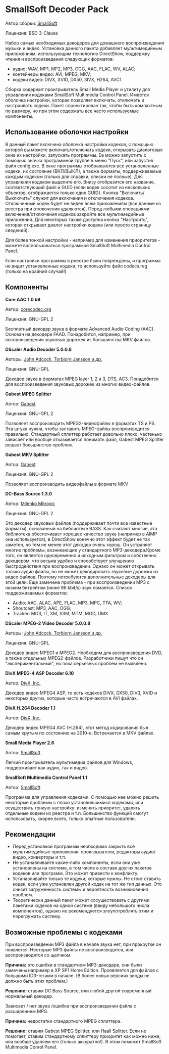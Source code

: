 # SmallSoft Decoder Pack

Автор сборки: [SmallSoft](https://smallsoftru.wordpress.com/)

Лицензия: BSD 3-Clause

Набор самых необходимых декодеров для домашнего воспроизведения музыки и видео. Установка данного пакета добавляет мультимедийным приложениям, использующим технологию DirectShow, поддержку чтения и воспроизведения следующих форматов:
- аудио: WAV, MP1, MP2, MP3, OGG, AAC, FLAC, WV, ALAC; 
- контейнеры видео: AVI, MPEG, MKV;
- кодеки видео: DIVX, XVID, DX50, 3IVX, H264, AVC1.

Сборка содержит проигрыватель Small Media Player и утилиту для управления кодеками SmallSoft Multimedia Control Panel. Имеется оболочка настройки, которая позволяет включать, отключать и настраивать кодеки.
Пакет спроектирован так, чтобы быть компактным по размеру, но при этом содержать все часто используемые компоненты.

## Использование оболочки настройки
В данный пакет включена оболочка настройки кодеков, с помощью которой вы можете включать/отключать кодеки, открывать диалоговые окна их настройки, запускать программы. Ее можно запустить с помощью значка программной группе в меню "Пуск", или запустив файл config.exe. В окне программы отображаются все установленные кодеки, их состояние (ВКЛ/ВЫКЛ), а также форматы, поддерживаемые каждым кодеком (только для справки; списки не полные). Для управления кодеком выделите его. Внизу отобразится его название, соответствующий файл и GUID (если кодек сосотит из нескольких объектов, отображается только один GUID). Кнопка "Включить/Выключить" служит для включения и отключения кодеков. Отключенный кодек будет не виден всем приложениям (все данные из реестра при отключении удаляются). Перед любыми операциями включения/отключения кодеков закройте все мультимедийные приложения. Для некоторых также доступна кнопка "Настроить", которая открывает диалог настройки кодека (или просто страницу сведений).

Для более тонкой настройки - например для изменения приоритетов - можете воспользоваться программой SmallSoft Multimedia Control Panel.

Если настройки программы в реестре были повреждены, и программа не видит установленные кодеки, то используйте файл codecs.reg (только на крайний случай!)

## Компоненты

**Core AAC 1.0 b9**

Автор: [corecodec.org](http://corecodec.org/projects/coreaac/)

Лицензия: GNU-GPL 2

Бесплатный декодер звука в формате Advanced Audio Coding (AAC). Основан на декодере FAAD. Понадобится, например, при воспроизведении звуковых дорожек из большинства MKV файлов.

**DScaler Audio Decoder 5.0.0.8**

Авторы: [John Adcock, Torbjorn Jansson и др.](http://deinterlace.sourceforge.net/dscaler5.htm)

Лицензия: GNU-GPL

Декодер звука в форматах MPEG layer 1, 2 и 3, DTS, AC3. Понадобится для воспроизведения звуковых дорожек из многих видео-файлов.

**Gabest MPEG Splitter**

Автор: [Gabest](http://www.sourceforge.net/projects/guliverkli2/)

Лицензия: GNU-GPL 2

Позволяет воспроизводить MPEG2-видеофайлы в форматах TS и PS. Эта штука нужна, чтобы заставить MPEG-файлы воспроизводится правильно. Стандартный сплиттер работает довольно плохо, частенько зависает или вообще отказывается понимать файл, Gabest MPEG Splitter решает большинство проблем.

**Gabest MKV Splitter**

Автор: [Gabest](http://www.sourceforge.net/projects/guliverkli2/)

Лицензия: GNU-GPL 2

Позволяет воспроизводить видеофайлы в формате MKV

**DC-Bass Source 1.3.0**

Автор: [Milenko Mitrovic](http://www.dsp-worx.de)

Лицензия: GNU-GPL 2

Это декодер звуковых файлов (поддерживает почти все известные форматы), основанный на библиотеке BASS. Как считают многие, эта библиотека обеспечивает хорошее качество звука (например в AIMP она используется); в DirectShow конечно этот эффект будет не так заметен, но тем не менее этот декодер очень хорош. Он устраняет многие проблемы, возникающие у стандартного MP3-декодера.Кроме того, он является одновременно и исходным фильтром и собственно декодером, что весьма удобно и способствует улучшению быстродействия при воспроизведении. Однако он может открывать только аудио файлы, но не может декодировать звуковые дорожки из видео файлов. Поэтому потребуются дополнительные декодеры для этой цели. Еще замечена проблема - при воспроизведении MP3 с низким битрейтом (ниже 96 kbit/s) звук ломается. Список поддерживаемых форматов:

- Audio: AAC, ALAC, APE, FLAC, MP3, MPC, TTA, WV;
- Shoutcast: MP3, AAC, OGG;
- Tracker: MO3, IT, XM, S3M, MTM, MOD, UMX.

**DScaler MPEG-2 Video Decoder 5.0.0.8**

Авторы: [John Adcock, Torbjorn Jansson и др.](http://deinterlace.sourceforge.net/dscaler5.htm)

Лицензия: GNU-GPL

Декодер видео MPEG1 и MPEG2. Необходим для воспроизведения DVD, а также отдельных MPEG2-файлов. Разработчики пишут что он "экспериментальный", но пока серьезных проблем не выявлено.

**DivX MPEG-4 ASP Decoder 6.10**

Автор: [DivX, Inc.](http://divx.com/)

Декодер видео MPEG4 ASP, то есть кодеков DIVX, DX50, DIV3, XVID и некоторых других, которые часто встречаются в AVI файлах.

**DivX H.264 Decoder 1.1**

Автор: [DivX, Inc.](http://divx.com/)

Декодер видео MPEG4 AVC (H.264), этот метод кодирования был самым крутым по состоянию на 2010-е. Встречается в MKV файлах.

**Small Media Player 2.6**

Автор: [SmallSoft](https://smallsoftru.wordpress.com/2025/04/28/small-media-player/)

Легкий проигрыватель мультимедиа файлов для Windows, поддерживает как аудио, так и видео.

**SmallSoft Multimedia Control Panel 1.1**

Автор: [SmallSoft](https://smallsoftru.wordpress.com/2025/05/02/multimedia-control-panel/)

Программа для управления кодеками. С помощью нее можно решить некоторые проблемы с плохо установившимися кодеками, или осуществить тонкую настройку: изменять приоритет, удалять отдельные кодеки из реестра и т.п. Большинство функций смогут использовать, скорее всего, только опытные пользователи.

## Рекомендации

- Перед установкой программы необходимо закрыть все мультимедийные приложения: проигрыватели, редакторы аудио/видео, конверторы и т.п. 
- Не устанавливайте какие-либо компоненты, если они уже установлены на системе, в том числе в составе других пакетов кодеков или программ. Это может привести к конфликту.
- Устанавливайте только те кодеки, которые нужны. Не стоит ставить кодек, если уже установлен другой кодек на тот же тип данных. Это снизит загруженность системы и вероятность возникновения проблем.
- Теоретически данный пакет может сосуществовать с другими пакетами кодеков на одной системе (ввиду небольшого числа компонентов), однако не рекомендуется злоупотреблять этим и перегружать систему.

## Возможные проблемы с кодеками
При воспроизведении MP3 файла в начале звука нет, при прокрутке он появлется. Неоторые MP3 файлы не воспроизводятся, или воспроизводятся со щелчком.

**Причина:** это ошибки в стандартном MP3-декодере, они были замечены например в XP SP1 Home Edition. Проявляется для файлов с большими ID3-тегами в начале. (В более новых версиях винды не должно быть этих проблем.)

**Решение:** ставим DC Bass Source, или любой другой современный нормальный декодер.

Зависает / нет звука /ошибка при воспроизведении файла с расширением MPG.

**Причина:** недостатки стандартного MPEG сплиттера.

**Решение:** ставим Gabest MPEG Splitter, или Haali Splitter. Если не помогает, ставим стандартному сплиттеру приоритет как можно ниже, или вообще удаляем его (только аккуратно!). В этом поможет SmallSoft Multimedia Conrol Panel. 
